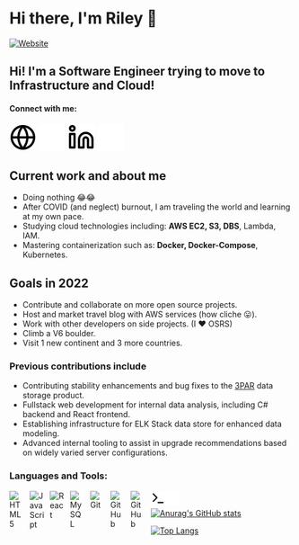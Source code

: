 # Hi there, I'm Riley 👋

[![Website](https://img.shields.io/website?label=riley-fitz.com&style=for-the-badge&url=https%3A%2F%2Friley-fitz.com.com)](https://Riley-Fitz.com)

## Hi! I'm a Software Engineer trying to move to Infrastructure and Cloud!

#### Connect with me:

[![website](./img/globe-light.svg)](http://riley-fitz.com)
[![website](./img/globe-dark.svg)](http://riley-fitz.com)
[![website](./img/linkedin-light.svg)](https://www.linkedin.com/in/riley-fitzgibbons-49b10916b/)
[![website](./img/linkedin-dark.svg)](https://www.linkedin.com/in/riley-fitzgibbons-49b10916b/)
&nbsp;&nbsp;

## Current work and about me
- Doing nothing 😂😂
 - After COVID (and neglect) burnout, I am traveling the world and learning at my own pace.
- Studying cloud technologies including: **AWS EC2, S3, DBS**, Lambda, IAM.
- Mastering containerization such as: **Docker, Docker-Compose**, Kubernetes.

## Goals in 2022
- Contribute and collaborate on more open source projects.
- Host and market travel blog with AWS services (how cliche 😛).
- Work with other developers on side projects. (I ❤️ OSRS)
- Climb a V6 boulder.
- Visit 1 new continent and 3 more countries.

### Previous contributions include
- Contributing stability enhancements and bug fixes to the [3PAR](https://www.hpe.com/us/en/storage/3par.html) data storage product.
- Fullstack web development for internal data analysis, including C# backend and React frontend.
- Establishing infrastructure for ELK Stack data store for enhanced data modeling.
- Advanced internal tooling to assist in upgrade recommendations based on widely varied server configurations.

### Languages and Tools:

[<img align="left" alt="HTML5" width="26px" src="https://cdn.jsdelivr.net/gh/devicons/devicon/icons/html5/html5-original.svg" style="padding-right:10px;" />][webdevplaylist]
[<img align="left" alt="JavaScript" width="26px" src="https://cdn.jsdelivr.net/gh/devicons/devicon/icons/javascript/javascript-original.svg" style="padding-right:10px;" />][jsplaylist]
[<img align="left" alt="React" width="26px" src="https://cdn.jsdelivr.net/gh/devicons/devicon/icons/react/react-original.svg" style="padding-right:10px;" />][reactplaylist]
[<img align="left" alt="MySQL" width="26px" src="https://cdn.jsdelivr.net/gh/devicons/devicon/icons/mysql/mysql-original.svg" style="padding-right:10px;" />][webdevplaylist]
[<img align="left" alt="Git" width="26px" src="https://cdn.jsdelivr.net/gh/devicons/devicon/icons/git/git-original.svg" style="padding-right:10px;" />][webdevplaylist]
[<img align="left" alt="GitHub" width="26px" src="https://user-images.githubusercontent.com/3369400/139447912-e0f43f33-6d9f-45f8-be46-2df5bbc91289.png" style="padding-right:10px;" />](https://www.youtube.com/playlist?list=PLkwxH9e_vrAJ0WbEsFA9W3I1W-g_BTsbt#gh-dark-mode-only)
[<img align="left" alt="GitHub" width="26px" src="https://user-images.githubusercontent.com/3369400/139448065-39a229ba-4b06-434b-bc67-616e2ed80c8f.png" style="padding-right:10px;" />](https://www.youtube.com/playlist?list=PLkwxH9e_vrAJ0WbEsFA9W3I1W-g_BTsbt#gh-light-mode-only)
[<img align="left" alt="Terminal" width="26px" src="./img/terminal-light.svg" />](https://www.youtube.com/playlist?list=PLkwxH9e_vrAJ0WbEsFA9W3I1W-g_BTsbt#gh-light-mode-only)
[<img align="left" alt="Terminal" width="26px" src="./img/terminal-dark.svg" />](https://www.youtube.com/playlist?list=PLkwxH9e_vrAJ0WbEsFA9W3I1W-g_BTsbt#gh-dark-mode-only)
&nbsp;&nbsp;

[![Anurag's GitHub stats](https://github-readme-stats.vercel.app/api?username=rileyfitz&show_icons=true&theme=highcontrast)](https://github.com/anuraghazra/github-readme-stats)

[![Top Langs](https://github-readme-stats.vercel.app/api/top-langs/?username=rileyfitz&theme=highcontrast)](https://github.com/anuraghazra/github-readme-stats)

[website]: https://Riley-Fitz.com
[course]: http://vsCodeHero.com
[twitter]: https://twitter.com/codeSTACKr
[youtube]: https://youtube.com/codeSTACKr
[instagram]: https://instagram.com/codeSTACKr
[linkedin]: https://linkedin.com/in/codeSTACKr
[webdevplaylist]: https://www.youtube.com/playlist?list=PLkwxH9e_vrAJ0WbEsFA9W3I1W-g_BTsbt
[jsplaylist]: https://www.youtube.com/playlist?list=PLkwxH9e_vrALRJKu7wfXby3MKeflhTu6B
[cssplaylist]: https://www.youtube.com/playlist?list=PLkwxH9e_vrALSdvZuEh6gqQdmDoDIoqz4
[reactplaylist]: https://www.youtube.com/playlist?list=PLkwxH9e_vrAK4TdffpxKY3QGyHCpxFcQ0
